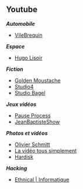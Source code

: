 ## Youtube

__*Automobile*__
- [VileBrequin](https://www.youtube.com/channel/UCC9mlCpyisiIpp9YA9xV-QA)

__*Espace*__
- [Hugo Lisoir](https://www.youtube.com/channel/UCDC6DBi0kRp6Jk21xqfvFLA)

__*Fiction*__
- [Golden Moustache](https://www.youtube.com/user/GoldenMoustacheVideo)
- [Studio4](https://www.youtube.com/channel/UC-1c7ebjoZoh1yTM6qL3R7g)
- [Studio Bagel](https://www.youtube.com/user/StudioBagel)

__*Jeux vidéos*__
- [Pause Process](https://www.youtube.com/channel/UC0JUkXAVVA4qWH1BQRs5N3A)
- [JeanBaptisteShow](https://www.youtube.com/channel/UCwN_MU6-sDwOMArIlYIsKXA)

__*Photos et vidéos*__
- [Olivier Schmitt](https://www.youtube.com/channel/UCqC_p9Kw9pnvLvzr701beSg)
- [La vidéo tous simplement](https://www.youtube.com/channel/UC3qG9j4cEP_9atRd0fL45Iw)
- [Hardisk](https://www.youtube.com/user/Hardiskblog)

__*Hacking*__
- [Ethnical | Informatique](https://www.youtube.com/user/EthnicalNightamre/videos)
